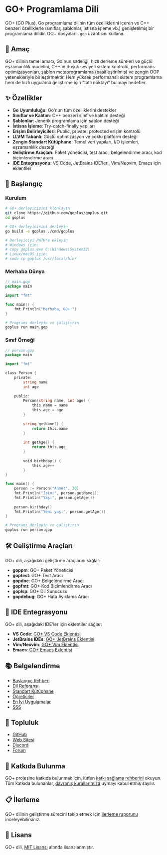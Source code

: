 # GO+ Programlama Dili

GO+ (GO Plus), Go programlama dilinin tüm özelliklerini içeren ve C++ benzeri özelliklerle (sınıflar, şablonlar, istisna işleme vb.) genişletilmiş bir programlama dilidir. GO+ dosyaları `.gop` uzantısını kullanır.

## 🎯 Amaç

GO+ dilinin temel amacı, Go'nun sadeliği, hızlı derleme süreleri ve güçlü eşzamanlılık modelini, C++'ın düşük seviyeli sistem kontrolü, performans optimizasyonları, şablon metaprogramlama (basitleştirilmiş) ve zengin OOP yetenekleriyle birleştirmektir. Hem yüksek performanslı sistem programlama hem de hızlı uygulama geliştirme için "tatlı noktayı" bulmayı hedefler.

## ✨ Özellikler

- **Go Uyumluluğu**: Go'nun tüm özelliklerini destekler
- **Sınıflar ve Kalıtım**: C++ benzeri sınıf ve kalıtım desteği
- **Şablonlar**: Jenerik programlama için şablon desteği
- **İstisna İşleme**: Try-catch-finally yapıları
- **Erişim Belirleyicileri**: Public, private, protected erişim kontrolü
- **LLVM Tabanlı**: Güçlü optimizasyon ve çoklu platform desteği
- **Zengin Standart Kütüphane**: Temel veri yapıları, I/O işlemleri, eşzamanlılık desteği
- **Geliştirme Araçları**: Paket yöneticisi, test aracı, belgelendirme aracı, kod biçimlendirme aracı
- **IDE Entegrasyonu**: VS Code, JetBrains IDE'leri, Vim/Neovim, Emacs için eklentiler

## 🚀 Başlangıç

### Kurulum

```bash
# GO+ derleyicisini klonlayın
git clone https://github.com/goplus/goplus.git
cd goplus

# GO+ derleyicisini derleyin
go build -o goplus ./cmd/goplus

# Derleyiciyi PATH'e ekleyin
# Windows için:
# copy goplus.exe C:\Windows\System32\
# Linux/macOS için:
# sudo cp goplus /usr/local/bin/
```

### Merhaba Dünya

```go
// main.gop
package main

import "fmt"

func main() {
    fmt.Println("Merhaba, GO+!")
}
```

```bash
# Programı derleyin ve çalıştırın
goplus run main.gop
```

### Sınıf Örneği

```go
// person.gop
package main

import "fmt"

class Person {
    private:
        string name
        int age
    
    public:
        Person(string name, int age) {
            this.name = name
            this.age = age
        }
        
        string getName() {
            return this.name
        }
        
        int getAge() {
            return this.age
        }
        
        void birthday() {
            this.age++
        }
}

func main() {
    person := Person("Ahmet", 30)
    fmt.Println("İsim:", person.getName())
    fmt.Println("Yaş:", person.getAge())
    
    person.birthday()
    fmt.Println("Yeni yaş:", person.getAge())
}
```

```bash
# Programı derleyin ve çalıştırın
goplus run person.gop
```

## 🛠️ Geliştirme Araçları

GO+ dili, aşağıdaki geliştirme araçlarını sağlar:

- **goppm**: GO+ Paket Yöneticisi
- **goptest**: GO+ Test Aracı
- **gopdoc**: GO+ Belgelendirme Aracı
- **gopfmt**: GO+ Kod Biçimlendirme Aracı
- **goplsp**: GO+ Dil Sunucusu
- **gopdebug**: GO+ Hata Ayıklama Aracı

## 🔌 IDE Entegrasyonu

GO+ dili, aşağıdaki IDE'ler için eklentiler sağlar:

- **VS Code**: [GO+ VS Code Eklentisi](ide/vscode/README.md)
- **JetBrains IDEs**: [GO+ JetBrains Eklentisi](ide/jetbrains/README.md)
- **Vim/Neovim**: [GO+ Vim Eklentisi](ide/vim/README.md)
- **Emacs**: [GO+ Emacs Eklentisi](ide/emacs/README.md)

## 📚 Belgelendirme

- [Başlangıç Rehberi](docs/tutorial/getting-started.md)
- [Dil Referansı](docs/reference/README.md)
- [Standart Kütüphane](stdlib/README.md)
- [Öğreticiler](docs/tutorial/README.md)
- [En İyi Uygulamalar](docs/best-practices.md)
- [SSS](docs/faq.md)

## 👥 Topluluk

- [GitHub](https://github.com/goplus/goplus)
- [Web Sitesi](website/index.html)
- [Discord](https://discord.gg/goplus)
- [Forum](https://forum.goplus.org)

## 🤝 Katkıda Bulunma

GO+ projesine katkıda bulunmak için, lütfen [katkı sağlama rehberini](CONTRIBUTING.md) okuyun. Tüm katkıda bulunanlar, [davranış kurallarımıza](CODE_OF_CONDUCT.md) uymayı kabul etmiş sayılır.

## 📋 İlerleme

GO+ dilinin geliştirme sürecini takip etmek için [ilerleme raporunu](progress.md) inceleyebilirsiniz.

## 📄 Lisans

GO+ dili, [MIT Lisansı](LICENSE) altında lisanslanmıştır.